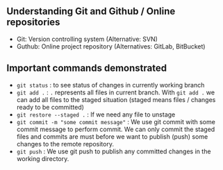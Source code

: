 ## Understanding Git and Github / Online repositories

- Git: Version controlling system (Alternative: SVN)
- Guthub: Online project repository (Alternatives: GitLab, BitBucket)

## Important commands demonstrated

- `git status` : to see status of changes in currently working branch
- `git add .` : `.` represents all files in current branch. With `git add .` we can add all files to the staged situation (staged means files / changes ready to be committed)
- `git restore --staged .` : If we need any file to unstage
- `git commit -m "some commit message"` : We use git commit with some commit message to perform commit. We can only commit the staged files and commits are must before we want to publish (push) some changes to the remote repository.
- `git push` : We use git push to publish any committed changes in the working directory.